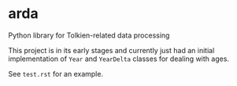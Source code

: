 # arda

Python library for Tolkien-related data processing

This project is in its early stages and currently just had an initial
implementation of `Year` and `YearDelta` classes for dealing with ages.

See `test.rst` for an example.
